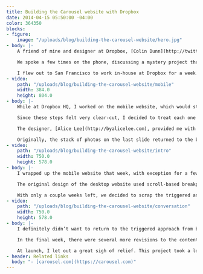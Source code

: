 ```yaml
---
title: Building the Carousel website with Dropbox
date: 2014-04-15 05:50:00 -04:00
color: 364350
blocks:
- figure:
    image: "/uploads/blog/building-the-carousel-website/hero.jpg"
- body: |-
    A friend of mine and designer at Dropbox, [Colin Dunn](http://twitter.com/colin_dunn), reached out to me in January. He asked if I would mind him referring me to one of their project managers, [Preston Hershorn](http://twitter.com/prestontweets), for an upcoming gig. Of course, I didn’t mind.

    We spoke a few times on the phone, discussing a mystery project that needed a marketing website. I was fresh off of building the [Pencil website](/blog/building-the-pencil-page) for [FiftyThree](http://fiftythree.com), and interested in building more of these single-page websites with a touch of something special. These websites allowed me to return to my roots of experimenting with code while also serving an actual purpose.

    I flew out to San Francisco to work in-house at Dropbox for a week. On the first day, I sat in on a team meeting to review the state of this mystery project, named “Carousel”. A few team members provided an overview of the branding, along with its history. They demo’d the app itself, their original idea for the website, and storyboards for the upcoming video. It was impressive to see such a large-scale project represented by such a determined team. There was no question they all believed in Carousel.
- video:
    path: "/uploads/blog/building-the-carousel-website/mobile"
    width: 384.0
    height: 804.0
- body: |-
    While at Dropbox HQ, I worked on the mobile website, which would step the viewer through several views. A stack of photos would fall, arranging each photo on the device, to fill in the app’s content. Several transitions would play out, demonstrating the app’s main draw—sharing photos. The photos would then return to a stack and prompt the viewer to download the app.

    Since these steps felt very clear-cut, I decided to treat each one as a “slide”. Instead of using a traditional scroll, and adding yet another moving part to the already active page, I locked it in place. I then listened for touch events and advanced to the next step with any vertical movement longer than a thumb’s radius.

    The designer, [Alice Lee](http://byalicelee.com), provided me with flats and we discussed possible transitions. I first used Chrome’s device emulator to test the website, but then moved to using an actual device. This helped in discovering a few key areas of improvement where we could tie the transitions closer to the gestures of the viewer. Since we were swiping up to advance, I wanted the content to feel like it was being pushed with the viewer’s thumb or finger—the logo would scale down in the direction of the swipe and the stack of photos would be pulled up from the bottom.

    Originally, the stack of photos on the last slide returned to the bottom of the stage, but this felt unnatural, as if the photos were swimming against the current of the swipe. I reversed the positioning of the stack, placing them at the top of the stage, with the content below. Again, following the direction of the swipe, this adjustment really pulled the ending together. The last slide now appears to be the continuation of first slide.
- video:
    path: "/uploads/blog/building-the-carousel-website/intro"
    width: 750.0
    height: 578.0
- body: |-
    I wrapped up the mobile website that week, with exception for a few content tweaks throughout the rest of the project. After returning home to Brooklyn, I started on the desktop version. Dropbox wanted a completely different experience from mobile, but they also made it clear they didn’t want a separate “m.carousel.com” subdomain. Considering the mobile version used CSS for all of the transitions, I knew I would need to start from scratch with the desktop’s stylesheet. I ended up using the same HTML as the mobile version, but swapping out the stylesheets based on media queries on the stylesheet tags.

    The original design of the desktop website used scroll-based breakpoints to trigger each transition. The text would follow one-to-one with the scroll and the device would remain fixed. This worked, but with the constant movement of the text, the viewer would be forced to switch focus between the two sides of the page. I switched the text to a fixed position and animated it in parallel with the device. This felt better, but there was a lot of waiting between transitions—and the wait would grow longer with the height of the window.

    With only a couple weeks left, we decided to scrap the triggered animations and start over. Instead of relying on harsh breakpoints, we would track the animation with the scroll. To soften the feel, I took a page out of my Flash days and added friction to the scroll. This allowed the animations to ease into place without feeling so jarring. A few people at Dropbox looked at the website and felt the animations needed to snap into place better. At that time, they were a bit loose—you could easily scrub through the entire animation with a couple swipes on the trackpad.
- video:
    path: "/uploads/blog/building-the-carousel-website/conversation"
    width: 750.0
    height: 578.0
- body: |-
    I definitely didn’t want to return to the triggered approach from before, so I improvised. Since I was already using friction for a softer feel, I could simply increase the friction based on the scroll’s proximity to each lockpoint. In the code, I call these “speed bumps” and that’s exactly what they are. And, to make these speed bumps less apparent, I ease the friction based on the actual distance. This was enough to achieve the slick movement of the transitions while snapping each slide into place.

    In the final week, there were several more revisions to the content. Initially, the desktop version had twice as many transitions, with each one split into separate parts. The second slide would swipe the screen up to portray a greater collection of photos. The third slide would transition into the conversation view with a fourth slide for easing the second message in from the bottom. We simplified these transitions by combining them, one by one, until we were left with three essential slides.

    At launch, I let out a great sigh of relief. This project took a lot out of me because it consisted of countless technical challenges and several changes in direction late in the game. I’m happy with the end result, though. If we settled at any point instead of pushing through the difficult decisions, I think we would have been left with regret. Looking back, I’m incredibly grateful and fortunate that such a small gesture on Colin’s part, of putting my name in the hat, led to this collaboration.
- header: Related links
  body: "- [carousel.com](https://carousel.com)"
---
```


